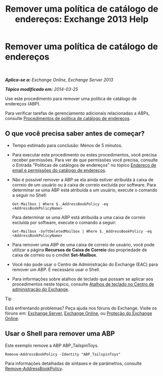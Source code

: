 ﻿---
title: 'Remover uma política de catálogo de endereços: Exchange 2013 Help'
TOCTitle: Remover uma política de catálogo de endereços
ms:assetid: c20c6f82-2f75-4116-9be1-c5af10113f71
ms:mtpsurl: https://technet.microsoft.com/pt-br/library/Hh529946(v=EXCHG.150)
ms:contentKeyID: 50486556
ms.date: 05/22/2018
mtps_version: v=EXCHG.150
ms.translationtype: MT
---

# Remover uma política de catálogo de endereços

 

_**Aplica-se a:** Exchange Online, Exchange Server 2013_

_**Tópico modificado em:** 2014-03-25_

Use este procedimento para remover uma política de catálogo de endereços (ABP).

Para verificar tarefas de gerenciamento adicionais relacionadas a ABPs, consulte [Procedimentos de política de catálogo de endereços](address-book-policy-procedures-exchange-2013-help.md).

## O que você precisa saber antes de começar?

  - Tempo estimado para conclusão: Menos de 5 minutos.

  - Para executar este procedimento ou estes procedimentos, você precisa receber permissões. Para ver de que permissões você precisa, consulte o Entrada "Políticas de catálogos de endereços" no tópico [Endereço de email e permissões do catálogo de endereços](email-address-and-address-book-permissions-exchange-2013-help.md).

  - Não é possível remover a ABP se ela ainda estiver atribuída à caixa de correio de um usuário ou à caixa de correio excluída por software. Para determinar se uma ABP está atribuída a um usuário, execute o comando a seguir no Shell:
    
    `Get-Mailbox | Where $._AddressBookPolicy -eq <AddressBookPolicyName>`
    
    Para determinar se uma ABP está atribuída a uma caixa de correio excluída por software, execute o comando a seguir:
    
    `Get-Mailbox -SoftDeletedMailbox | Where $._AddressBookPolicy -eq <AddressBookPolicyName>`

  - Para remover uma ABP de uma caixa de correio de usuário, você pode utilizar a página **Recursos de Caixa de Correio** das propriedade de caixa de correio ou o cmdlet **Set-Mailbox**.

  - Você não pode usar o Centro de Administração do Exchange (EAC) para remover um ABP. É necessário usar o Shell.

  - Para informações sobre atalhos de teclado que possam se aplicar aos procedimentos neste tópico, consulte [Atalhos de teclado no Centro de administração do Exchange](keyboard-shortcuts-in-the-exchange-admin-center-exchange-online-protection-help.md).


> [!TIP]
> Está enfrentando problemas? Peça ajuda nos fóruns do Exchange. Visite os fóruns em: <A href="https://go.microsoft.com/fwlink/p/?linkid=60612">Exchange Server</A>, <A href="https://go.microsoft.com/fwlink/p/?linkid=267542">Exchange Online</A>, ou <A href="https://go.microsoft.com/fwlink/p/?linkid=285351">Proteção do Exchange Online</A>.



## Usar o Shell para remover uma ABP

Este exemplo remove a ABP ABP\_TailspinToys.

    Remove-AddressBookPolicy -Identity "ABP_TailspinToys"

Para informações detalhadas de sintaxes e de parâmetros, consulte [Remove-AddressBookPolicy](https://technet.microsoft.com/pt-br/library/hh529929\(v=exchg.150\)).

